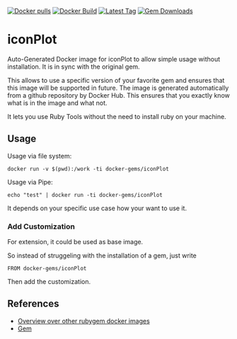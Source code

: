 [![Docker pulls](https://img.shields.io/docker/pulls/rubygem/iconPlot.svg)](https://hub.docker.com/r/rubygem/iconPlot/)
[![Docker Build](https://img.shields.io/docker/automated/rubygem/iconPlot.svg)](https://hub.docker.com/r/rubygem/iconPlot/)
[![Latest Tag](https://img.shields.io/github/tag/docker-rubygem/iconPlot.svg)](https://hub.docker.com/r/rubygem/iconPlot/)
[![Gem Downloads](https://img.shields.io/gem/dt/iconPlot.svg)](https://rubygems.org/gems/iconPlot/)
# iconPlot

Auto-Generated Docker image for iconPlot to allow simple usage without installation.
It is in sync with the original gem.

This allows to use a specific version of your favorite gem and ensures that this image will be supported in future.
The image is generated automatically from a github repository by Docker Hub.
This ensures that you exactly know what is in the image and what not.

It lets you use Ruby Tools without the need to install ruby on your machine.

## Usage

Usage via file system:

`docker run -v $(pwd):/work -ti docker-gems/iconPlot`

Usage via Pipe:

`echo "test" | docker run -ti docker-gems/iconPlot`

It depends on your specific use case how your want to use it.

### Add Customization

For extension, it could be used as base image.

So instead of struggeling with the installation of a gem, just write

`FROM docker-gems/iconPlot`

Then add the customization.

## References

 - [Overview over other rubygem docker images](https://github.com/thinkbot/docker-rubygem)
 - [Gem](https://rubygems.org/gems/iconPlot/)
